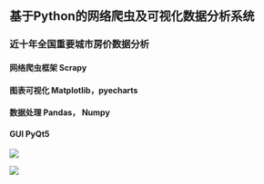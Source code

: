 ## 基于Python的网络爬虫及可视化数据分析系统

### 近十年全国重要城市房价数据分析

#### 网络爬虫框架 Scrapy 

#### 图表可视化 Matplotlib，pyecharts

#### 数据处理 Pandas， Numpy

#### GUI PyQt5

![](https://github.com/EdwinkC/HousePriceAnalyze-master/img/1.png)

![](https://github.com/EdwinkC/HousePriceAnalyze-master/img/2.png)
